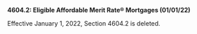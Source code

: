 **4604.2: Eligible Affordable Merit Rate® Mortgages (01/01/22)**

Effective January 1, 2022, Section 4604.2 is deleted.
